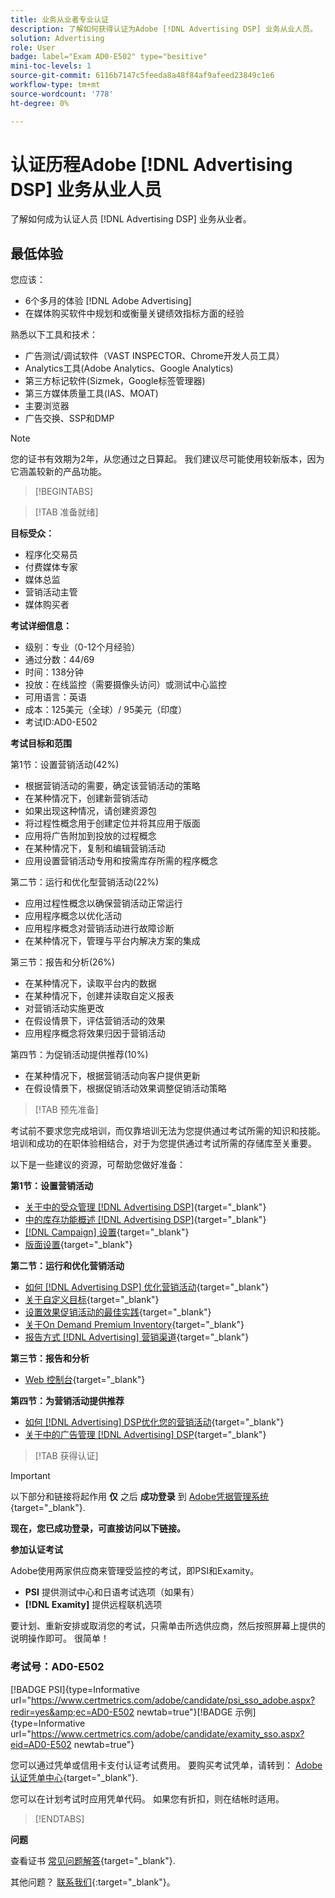 ```yaml
---
title: 业务从业者专业认证
description: 了解如何获得认证为Adobe [!DNL Advertising DSP] 业务从业人员。
solution: Advertising
role: User
badge: label="Exam AD0-E502" type="besitive"
mini-toc-levels: 1
source-git-commit: 6116b7147c5feeda8a48f84af9afeed23849c1e6
workflow-type: tm+mt
source-wordcount: '778'
ht-degree: 0%

---
```


# 认证历程Adobe [!DNL Advertising DSP] 业务从业人员

了解如何成为认证人员 [!DNL Advertising DSP] 业务从业者。

## 最低体验

您应该：

* 6个多月的体验 [!DNL Adobe Advertising]
* 在媒体购买软件中规划和或衡量关键绩效指标方面的经验

熟悉以下工具和技术：

* 广告测试/调试软件（VAST INSPECTOR、Chrome开发人员工具）
* Analytics工具(Adobe Analytics、Google Analytics)
* 第三方标记软件(Sizmek，Google标签管理器)
* 第三方媒体质量工具(IAS、MOAT)
* 主要浏览器
* 广告交换、SSP和DMP

>[!NOTE]
>
>您的证书有效期为2年，从您通过之日算起。 我们建议尽可能使用较新版本，因为它涵盖较新的产品功能。

>[!BEGINTABS]

>[!TAB 准备就绪]

**目标受众：**

* 程序化交易员
* 付费媒体专家
* 媒体总监
* 营销活动主管
* 媒体购买者

**考试详细信息：**

* 级别：专业（0-12个月经验）
* 通过分数：44/69
* 时间：138分钟
* 投放：在线监控（需要摄像头访问）或测试中心监控
* 可用语言：英语
* 成本：125美元（全球）/ 95美元（印度）
* 考试ID:AD0-E502

**考试目标和范围**

第1节：设置营销活动(42%)

* 根据营销活动的需要，确定该营销活动的策略
* 在某种情况下，创建新营销活动
* 如果出现这种情况，请创建资源包
* 将过程性概念用于创建定位并将其应用于版面
* 应用将广告附加到投放的过程概念
* 在某种情况下，复制和编辑营销活动
* 应用设置营销活动专用和按需库存所需的程序概念

第二节：运行和优化型营销活动(22%)

* 应用过程性概念以确保营销活动正常运行
* 应用程序概念以优化活动
* 应用程序概念对营销活动进行故障诊断
* 在某种情况下，管理与平台内解决方案的集成

第三节：报告和分析(26%)

* 在某种情况下，读取平台内的数据
* 在某种情况下，创建并读取自定义报表
* 对营销活动实施更改
* 在假设情景下，评估营销活动的效果
* 应用程序概念将效果归因于营销活动

第四节：为促销活动提供推荐(10%)

* 在某种情况下，根据营销活动向客户提供更新
* 在假设情景下，根据促销活动效果调整促销活动策略

>[!TAB 预先准备]

考试前不要求您完成培训，而仅靠培训无法为您提供通过考试所需的知识和技能。 培训和成功的在职体验相结合，对于为您提供通过考试所需的存储库至关重要。

以下是一些建议的资源，可帮助您做好准备：

**第1节：设置营销活动**


* [关于中的受众管理 [!DNL Advertising DSP]](https://experienceleague.adobe.com/docs/advertising/dsp/audiences/audience-about.html?lang=en){target="_blank"}
* [中的库存功能概述 [!DNL Advertising DSP]](https://experienceleague.adobe.com/docs/advertising/dsp/inventory/inventory-overview.html?lang=en){target="_blank"}
* [[!DNL Campaign] 设置](https://experienceleague.adobe.com/docs/advertising/dsp/campaign-management/campaigns/campaign-settings.html?lang=en){target="_blank"}
* [版面设置](https://experienceleague.adobe.com/docs/advertising/dsp/campaign-management/placements/placement-settings.html?lang=en){target="_blank"}

**第二节：运行和优化营销活动**

* [如何 [!DNL Advertising DSP] 优化营销活动](https://experienceleague.adobe.com/docs/advertising/dsp/optimization/optimization-how-dsp-optimizes-campaigns.html?lang=en){target="_blank"}
* [关于自定义目标](https://experienceleague.adobe.com/docs/advertising/dsp/optimization/custom-goals/custom-goal-about.html?lang=en){target="_blank"}
* [设置效果促销活动的最佳实践](https://experienceleague.adobe.com/docs/advertising/dsp/optimization/campaign-best-practices-performance.html?lang=en){target="_blank"}
* [关于On Demand Premium Inventory](https://experienceleague.adobe.com/docs/advertising/dsp/inventory/on-demand/on-demand-inventory-about.html?lang=en){target="_blank"}
* [报告方式 [!DNL Advertising] 营销渠道](https://experienceleague.adobe.com/docs/analytics-learn/tutorials/integrations/ad-cloud/reporting-with-advertising-cloud-marketing-channels.html?lang=en){target="_blank"}

**第三节：报告和分析**

* [Web 控制台](https://experienceleague.adobe.com/docs/experience-manager-65/deploying/configuring/web-console.html?lang=en){target="_blank"}

**第四节：为营销活动提供推荐**

* [如何 [!DNL Advertising] DSP优化您的营销活动](https://experienceleague.adobe.com/docs/advertising/dsp/optimization/optimization-how-dsp-optimizes-campaigns.html?lang=en){target="_blank"}
* [关于中的广告管理 [!DNL Advertising] DSP](https://experienceleague.adobe.com/docs/advertising/dsp/campaign-management/ads/ad-about.html?lang=en){target="_blank"}

>[!TAB 获得认证]

>[!IMPORTANT]
>
>以下部分和链接将起作用 **仅**  之后 **成功登录** 到 [Adobe凭据管理系统](http://www.certmetrics.com/adobe){target="_blank"}.


**现在，您已成功登录，可直接访问以下链接。**

**参加认证考试**

Adobe使用两家供应商来管理受监控的考试，即PSI和Examity。

* **PSI** 提供测试中心和日语考试选项（如果有）
* **[!DNL Examity]** 提供远程联机选项

要计划、重新安排或取消您的考试，只需单击所选供应商，然后按照屏幕上提供的说明操作即可。 很简单！

### 考试号：AD0-E502

[!BADGE PSI]{type=Informative url="https://www.certmetrics.com/adobe/candidate/psi_sso_adobe.aspx?redir=yes&amp;ec=AD0-E502 newtab=true"}[!BADGE 示例]{type=Informative url="https://www.certmetrics.com/adobe/candidate/examity_sso.aspx?eid=AD0-E502 newtab=true"}

您可以通过凭单或信用卡支付认证考试费用。 要购买考试凭单，请转到： [Adobe认证凭单中心](https://market.xvoucher.com/adobe/global){target="_blank"}.

您可以在计划考试时应用凭单代码。 如果您有折扣，则在结帐时适用。

>[!ENDTABS]

**问题**

查看证书 [常见问题解答](https://experienceleague.adobe.com/docs/certification/certification/faq.html?lang=en){target="_blank"}.

其他问题？ [联系我们](mailto:certif@adobe.com){:target=&quot;_blank&quot;}。
